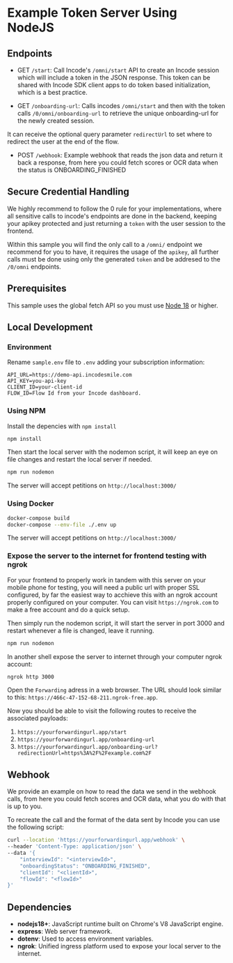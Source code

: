 # Example Token Server Using NodeJS

## Endpoints

- GET `/start`: Call Incode's `/omni/start` API to create an Incode session which will include a token in the JSON response.  This token can be shared with Incode SDK client apps to do token based initialization, which is a best practice.

- GET `/onboarding-url`: Calls incodes `/omni/start` and then with the token calls `/0/omni/onboarding-url` to retrieve the unique onboarding-url for the newly created session.

It can receive the optional query parameter `redirectUrl` to set where to redirect the user at the end of the flow.

- POST `/webhook`: Example webhook that reads the json data and return it back a response, from here you could fetch scores or OCR data when the status is ONBOARDING_FINISHED

## Secure Credential Handling
We highly recommend to follow the 0 rule for your implementations, where all sensitive calls to incode's endpoints are done in the backend, keeping your apikey protected and just returning a `token` with the user session to the frontend.

Within this sample you will find the only call to a `/omni/` endpoint we recommend for you to have, it requires the usage of the `apikey`, all further calls must be done using only the generated `token` and be addresed to the `/0/omni` endpoints. 

## Prerequisites
This sample uses the global fetch API so you must use [Node 18](https://nodejs.org/en) or higher.

## Local Development

### Environment
Rename `sample.env` file to `.env` adding your subscription information:

```env
API_URL=https://demo-api.incodesmile.com
API_KEY=you-api-key
CLIENT_ID=your-client-id
FLOW_ID=Flow Id from your Incode dashboard.
```

### Using NPM
Install the depencies with `npm install` 
```bash
npm install
```

Then start the local server with the nodemon script, it will keep an eye on file changes and restart the local server if needed.
```bash
npm run nodemon
```

The server will accept petitions on `http://localhost:3000/`

### Using Docker

```bash
docker-compose build
docker-compose --env-file ./.env up
```

The server will accept petitions on `http://localhost:3000/`

### Expose the server to the internet for frontend testing with ngrok
For your frontend to properly work in tandem with this server on your mobile phone for testing, you will need a public url with proper SSL configured, by far the easiest way to acchieve this with an ngrok account properly configured on your computer. You can visit `https://ngrok.com` to make a free account and do a quick setup.

Then simply run the nodemon script, it will start the server in port 3000 and restart whenever a file is changed, leave it running.

```bash
npm run nodemon
```

In another shell expose the server to internet through your computer ngrok account:

```bash
ngrok http 3000
```

Open the `Forwarding` adress in a web browser. The URL should look similar to this: `https://466c-47-152-68-211.ngrok-free.app`.

Now you should be able to visit the following routes to receive the associated payloads:
1. `https://yourforwardingurl.app/start`
2. `https://yourforwardingurl.app/onboarding-url`
3. `https://yourforwardingurl.app/onboarding-url?redirectionUrl=https%3A%2F%2Fexample.com%2F`

## Webhook
We provide an example on how to read the data we send in the webhook calls, from here you could
fetch scores and OCR data, what you do with that is up to you.

To recreate the call and the format of the data sent by Incode you can use the following script:

```bash
curl --location 'https://yourforwardingurl.app/webhook' \
--header 'Content-Type: application/json' \
--data '{
    "interviewId": "<interviewId>",
    "onboardingStatus": "ONBOARDING_FINISHED",
    "clientId": "<clientId>",
    "flowId": "<flowId>"
}'
```

## Dependencies

* **nodejs18+**: JavaScript runtime built on Chrome's V8 JavaScript engine.
* **express**: Web server framework.
* **dotenv**: Used to access environment variables.
* **ngrok**: Unified ingress platform used to expose your local server to the internet.